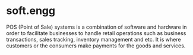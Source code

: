 # soft.engg
POS (Point of Sale) systems is a combination of software  and hardware in order to facilitate businesses to handle  retail operations such as business transactions,  sales tracking, inventory management and etc. It is where customers or the consumers make payments  for the goods and services.
